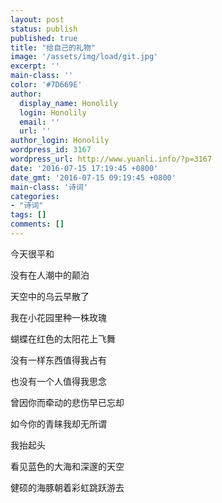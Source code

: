 ```yaml
---
layout: post
status: publish
published: true
title: "给自己的礼物"
image: '/assets/img/load/git.jpg'
excerpt: ''
main-class: ''
color: '#7D669E'
author:
  display_name: Honolily
  login: Honolily
  email: ''
  url: ''
author_login: Honolily
wordpress_id: 3167
wordpress_url: http://www.yuanli.info/?p=3167
date: '2016-07-15 17:19:45 +0800'
date_gmt: '2016-07-15 09:19:45 +0800'
main-class: '诗词'
categories:
- "诗词"
tags: []
comments: []
---
```

今天很平和

没有在人潮中的颠泊

天空中的乌云早散了

我在小花园里种一株玫瑰

蝴蝶在红色的太阳花上飞舞

没有一样东西值得我占有

也没有一个人值得我思念

曾因你而牵动的悲伤早已忘却

如今你的青睐我却无所谓

我抬起头

看见蓝色的大海和深邃的天空

健硕的海豚朝着彩虹跳跃游去